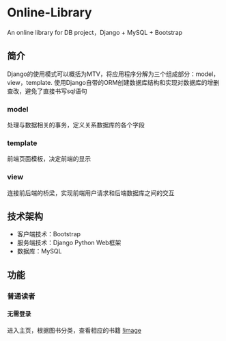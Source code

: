 # Online-Library
An online library for DB project，Django + MySQL + Bootstrap

## 简介
Django的使用模式可以概括为MTV，将应用程序分解为三个组成部分：model，view，template.
使用Django自带的ORM创建数据库结构和实现对数据库的增删查改，避免了直接书写sql语句
### model
处理与数据相关的事务，定义关系数据库的各个字段
### template
前端页面模板，决定前端的显示
### view
连接前后端的桥梁，实现前端用户请求和后端数据库之间的交互

## 技术架构
- 客户端技术：Bootstrap
- 服务端技术：Django Python Web框架
- 数据库：MySQL

## 功能
### 普通读者
#### 无需登录
进入主页，根据图书分类，查看相应的书籍
[!image](https://github.com/iris-j/Online-Library/blob/master/homepage0.png?raw=True)
